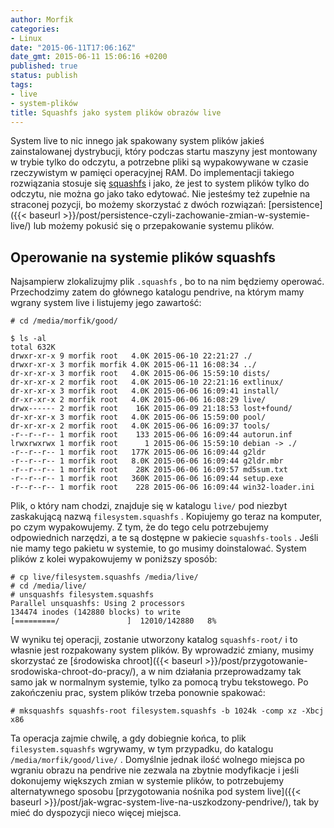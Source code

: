 ```yaml
---
author: Morfik
categories:
- Linux
date: "2015-06-11T17:06:16Z"
date_gmt: 2015-06-11 15:06:16 +0200
published: true
status: publish
tags:
- live
- system-plików
title: Squashfs jako system plików obrazów live
---
```


System live to nic innego jak spakowany system plików jakieś zainstalowanej dystrybucji, który
podczas startu maszyny jest montowany w trybie tylko do odczytu, a potrzebne pliki są wypakowywane w
czasie rzeczywistym w pamięci operacyjnej RAM. Do implementacji takiego rozwiązania stosuje się
[squashfs](https://pl.wikipedia.org/wiki/SquashFS) i jako, że jest to system plików tylko do
odczytu, nie można go jako tako edytować. Nie jesteśmy też zupełnie na straconej pozycji, bo możemy
skorzystać z dwóch rozwiązań:
[persistence]({{< baseurl >}}/post/persistence-czyli-zachowanie-zmian-w-systemie-live/) lub możemy
pokusić się o przepakowanie systemu plików.

<!--more-->
## Operowanie na systemie plików squashfs

Najsampierw zlokalizujmy plik `.squashfs` , bo to na nim będziemy operować. Przechodzimy zatem do
głównego katalogu pendrive, na którym mamy wgrany system live i listujemy jego zawartość:

    # cd /media/morfik/good/

    $ ls -al
    total 632K
    drwxr-xr-x 9 morfik root   4.0K 2015-06-10 22:21:27 ./
    drwxr-xr-x 3 morfik morfik 4.0K 2015-06-11 16:08:34 ../
    dr-xr-xr-x 3 morfik root   4.0K 2015-06-06 15:59:10 dists/
    dr-xr-xr-x 2 morfik root   4.0K 2015-06-10 22:21:16 extlinux/
    dr-xr-xr-x 3 morfik root   4.0K 2015-06-06 16:09:41 install/
    dr-xr-xr-x 2 morfik root   4.0K 2015-06-06 16:08:29 live/
    drwx------ 2 morfik root    16K 2015-06-09 21:18:53 lost+found/
    dr-xr-xr-x 3 morfik root   4.0K 2015-06-06 15:59:00 pool/
    dr-xr-xr-x 2 morfik root   4.0K 2015-06-06 16:09:37 tools/
    -r--r--r-- 1 morfik root    133 2015-06-06 16:09:44 autorun.inf
    lrwxrwxrwx 1 morfik root      1 2015-06-06 15:59:10 debian -> ./
    -r--r--r-- 1 morfik root   177K 2015-06-06 16:09:44 g2ldr
    -r--r--r-- 1 morfik root   8.0K 2015-06-06 16:09:44 g2ldr.mbr
    -r--r--r-- 1 morfik root    28K 2015-06-06 16:09:57 md5sum.txt
    -r--r--r-- 1 morfik root   360K 2015-06-06 16:09:44 setup.exe
    -r--r--r-- 1 morfik root    228 2015-06-06 16:09:44 win32-loader.ini

Plik, o który nam chodzi, znajduje się w katalogu `live/` pod niezbyt zaskakującą nazwą
`filesystem.squashfs` . Kopiujemy go teraz na komputer, po czym wypakowujemy. Z tym, że do tego celu
potrzebujemy odpowiednich narzędzi, a te są dostępne w pakiecie `squashfs-tools` . Jeśli nie mamy
tego pakietu w systemie, to go musimy doinstalować. System plików z kolei wypakowujemy w poniższy
sposób:

    # cp live/filesystem.squashfs /media/live/
    # cd /media/live/
    # unsquashfs filesystem.squashfs
    Parallel unsquashfs: Using 2 processors
    134474 inodes (142880 blocks) to write
    [=========/               ]  12010/142880   8%

W wyniku tej operacji, zostanie utworzony katalog `squashfs-root/` i to własnie jest rozpakowany
system plików. By wprowadzić zmiany, musimy skorzystać ze [środowiska
chroot]({{< baseurl >}}/post/przygotowanie-srodowiska-chroot-do-pracy/), a w nim działania
przeprowadzamy tak samo jak w normalnym systemie, tylko za pomocą trybu tekstowego. Po zakończeniu
prac, system plików trzeba ponownie spakować:

    # mksquashfs squashfs-root filesystem.squashfs -b 1024k -comp xz -Xbcj x86

Ta operacja zajmie chwilę, a gdy dobiegnie końca, to plik `filesystem.squashfs` wgrywamy, w tym
przypadku, do katalogu `/media/morfik/good/live/` . Domyślnie jednak ilość wolnego miejsca po
wgraniu obrazu na pendrive nie zezwala na zbytnie modyfikacje i jeśli dokonujemy większych zmian w
systemie plików, to potrzebujemy alternatywnego sposobu [przygotowania nośnika pod system
live]({{< baseurl >}}/post/jak-wgrac-system-live-na-uszkodzony-pendrive/), tak by mieć do
dyspozycji nieco więcej miejsca.
